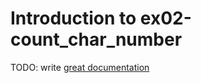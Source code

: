 # Introduction to ex02-count_char_number

TODO: write [great documentation](http://jacobian.org/writing/what-to-write/)
